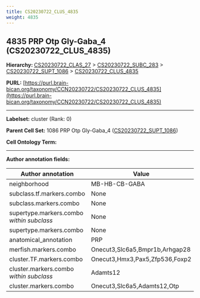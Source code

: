 ```yaml
---
title: CS20230722_CLUS_4835
weight: 4835
---
```

## 4835 PRP Otp Gly-Gaba_4 (CS20230722_CLUS_4835)
<b>Hierarchy: </b>
[CS20230722_CLAS_27](../CS20230722_CLAS_27) >
[CS20230722_SUBC_283](../CS20230722_SUBC_283) >
[CS20230722_SUPT_1086](../CS20230722_SUPT_1086) >
[CS20230722_CLUS_4835](../CS20230722_CLUS_4835)

**PURL:** [https://purl.brain-bican.org/taxonomy/CCN20230722/CS20230722_CLUS_4835](https://purl.brain-bican.org/taxonomy/CCN20230722/CS20230722_CLUS_4835)

---


**Labelset:** cluster (Rank: 0)

**Parent Cell Set:** 1086 PRP Otp Gly-Gaba_4 ([CS20230722_SUPT_1086](../CS20230722_SUPT_1086))



**Cell Ontology Term:** 

[MARKER GENES.]: #


---

[TRANSFERRED ANNOTATIONS.]: #


[AUTHOR ANNOTATION FIELDS.]: #


**Author annotation fields:**

| Author annotation | Value |
|-------------------|-------|
|neighborhood|MB-HB-CB-GABA|
|subclass.tf.markers.combo|None|
|subclass.markers.combo|None|
|supertype.markers.combo _within subclass_|None|
|supertype.markers.combo|None|
|anatomical_annotation|PRP|
|merfish.markers.combo|Onecut3,Slc6a5,Bmpr1b,Arhgap28|
|cluster.TF.markers.combo|Onecut3,Hmx3,Pax5,Zfp536,Foxp2|
|cluster.markers.combo _within subclass_|Adamts12|
|cluster.markers.combo|Onecut3,Slc6a5,Adamts12,Otp|
